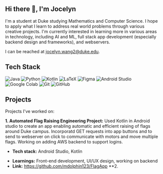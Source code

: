 ## Hi there 👋, I'm Jocelyn

I'm a student at Duke studying Mathematics and Computer Science. I hope to apply what I learn to address real world problems through various creative projects. I'm currently interested in learning more in various areas in technology, including AI and ML, full stack app development (especially backend design and frameworks), and webservers. 

I can be reached at jocelyn.wang2@duke.edu.

## Tech Stack
![Java](https://img.shields.io/badge/java-%23ED8B00.svg?style=for-the-badge&logo=openjdk&logoColor=white)
![Python](https://img.shields.io/badge/python-3670A0?style=for-the-badge&logo=python&logoColor=ffdd54)
![Kotlin](https://img.shields.io/badge/kotlin-%237F52FF.svg?style=for-the-badge&logo=kotlin&logoColor=white)
![LaTeX](https://img.shields.io/badge/latex-%23008080.svg?style=for-the-badge&logo=latex&logoColor=white)
![Figma](https://img.shields.io/badge/figma-%23F24E1E.svg?style=for-the-badge&logo=figma&logoColor=white)
![Android Studio](https://img.shields.io/badge/android%20studio-346ac1?style=for-the-badge&logo=android%20studio&logoColor=white)
![Google Colab](https://img.shields.io/badge/Google%20Colab-%23F9A825.svg?style=for-the-badge&logo=googlecolab&logoColor=white)
![Git](https://img.shields.io/badge/git-%23F05033.svg?style=for-the-badge&logo=git&logoColor=white)
![GitHub](https://img.shields.io/badge/github-%23121011.svg?style=for-the-badge&logo=github&logoColor=white)

## Projects
Projects I've worked on:

**1. Automated Flag Raising Engineering Project:**
   Used Kotlin in Android studio to create an app enabling automatic and efficient raising of flags around Duke campus. Incorporatd GET requests into app buttons and to send to webserver      on click to communicate with motors and move multiple flags. Working on adding AWS backend to support logins.
   - **Tech stack:** Android Studio, Kotlin
   * **Learnings:** Front-end development, UI/UX design, working on backend
   * **Link:** https://github.com/mdolphin123/FlagApp
**2. 
<!--
**mdolphin123/mdolphin123** is a ✨ _special_ ✨ repository because its `README.md` (this file) appears on your GitHub profile.

Here are some ideas to get you started:

- 🔭 I’m currently working on ...
- 🌱 I’m currently learning ...
- 👯 I’m looking to collaborate on ...
- 🤔 I’m looking for help with ...
- 💬 Ask me about ...
- 📫 How to reach me: ...
- 😄 Pronouns: ...
- ⚡ Fun fact: ...
-->
